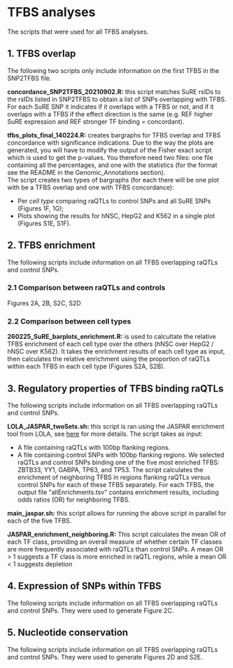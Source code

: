 # TFBS analyses
The scripts that were used for all TFBS analyses.

## 1. TFBS overlap
The following two scripts only include information on the first TFBS in the SNP2TFBS file.

**concordance_SNP2TFBS_20210902.R:** this script matches SuRE rsIDs to the rsIDs listed in SNP2TFBS to obtain a list of SNPs overlapping with TFBS. For each SuRE SNP it indicates if it overlaps with a TFBS or not, and if it overlaps with a TFBS if the effect direction is the same (e.g. REF higher SuRE expression and REF stronger TF binding = concordant). 

**tfbs_plots_final_140224.R:** creates bargraphs for TFBS overlap and TFBS concordance with significance indications. Due to the way the plots are generated, you will have to modify the output of the Fisher exact script which is used to get the p-values. You therefore need two files: one file containing all the percentages, and one with the statistics (for the format see the README in the Genomic_Annotations section). \
The script creates two types of bargraphs (for each there will be one plot with be a TFBS overlap and one with TFBS concordance):
- Per _cell type_ comparing raQTLs to control SNPs and all SuRE SNPs (Figures 1F, 1G);
- Plots showing the results for hNSC, HepG2 and K562 in a single plot (Figures S1E, S1F).


## 2. TFBS enrichment 
The following scripts include information on all TFBS overlapping raQTLs and control SNPs.

### 2.1 Comparison between raQTLs and controls
Figures 2A, 2B, S2C, S2D

### 2.2 Comparison between cell types
**260225_SuRE_barplots_enrichment.R:** is used to calcultate the relative TFBS enrichment of each cell type over the others (hNSC over HepG2 / hNSC over K562). It takes the enrichment results of each cell type as input, then calculates the relative enrichment using the proportion of raQTLs within each TFBS in each cell type (Figures S2A, S2B). 

## 3. Regulatory properties of TFBS binding raQTLs 
The following scripts include information on all TFBS overlapping raQTLs and control SNPs.

**LOLA_JASPAR_twoSets.sh:** this script is ran using the JASPAR enrichment tool from LOLA, see [here](https://bitbucket.org/CBGR/jaspar_enrichment/src/master/) for more details. 
The script takes as input:
- A file containing raQTLs with 100bp flanking regions.
- A file containing control SNPs with 100bp flanking regions.
We selected raQTLs and control SNPs binding one of the five most enriched TFBS: ZBTB33, YY1, GABPA, TP63, and TP53. The script calculates the enrichment of neighboring TFBS in regions flanking raQTLs versus control SNPs for each of these TFBS separately. For each TFBS, the output file "allEnrichments.tsv" contains enrichment results, including odds ratios (OR) for neighboring TFBS.

**main_jaspar.sh:** this script allows for running the above script in parallel for each of the five TFBS. 

**JASPAR_enrichment_neighboring.R:** This script calculates the mean OR of each TF class, providing an overall measure of whether certain TF classes are more frequently associated with raQTLs than control SNPs. A mean OR > 1 suggests a TF class is more enriched in raQTL regions, while a mean OR < 1 suggests depletion

## 4. Expression of SNPs within TFBS
The following scripts include information on all TFBS overlapping raQTLs and control SNPs. They were used to generate Figure 2C.

## 5. Nucleotide conservation
The following scripts include information on all TFBS overlapping raQTLs and control SNPs. They were used to generate Figures 2D and S2E.
